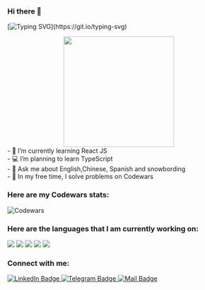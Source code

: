 ### Hi there 👋
[![Typing SVG](https://readme-typing-svg.herokuapp.com?size=24&width=600&lines=Hi+there👋,+Welcome+To+My+Github+Profile..)](https://git.io/typing-svg)

<div id="header" align="center">
  <img src="https://media.giphy.com/media/scZPhLqaVOM1qG4lT9/giphy.gif?cid=ecf05e47a7mpne40q5i4oxfeuy19f59urehif2oa6m1gp1pi&ep=v1_gifs_search&rid=giphy.gif&ct=g" width="250"/>
</div>

<div>
- 🌱 I’m currently learning React JS <br>
- 💻 I’m planning to learn TypeScript <br>
- 💬 Ask me about English,Chinese, Spanish and snowbording <br>
- 📖 In my free time, I solve problems on Codewars 
</div>

  ### Here are my Codewars stats:

![Codewars](https://github.r2v.ch/codewars?user=jellyjul&name=true&theme=gradient&hide_clan=true)

 ### Here are the languages that I am currently working on:

![](https://img.shields.io/badge/React-20232A?style=for-the-badge&logo=react&logoColor=61DAFB)
![](https://img.shields.io/badge/JavaScript-F7DF1E?style=for-the-badge&logo=javascript&logoColor=black)
![](https://img.shields.io/badge/HTML5-E34F26?style=for-the-badge&logo=html5&logoColor=white)
![](https://img.shields.io/badge/CSS3-1572B6?style=for-the-badge&logo=css3&logoColor=white)
![](https://img.shields.io/badge/node.js-6DA55F?style=for-the-badge&logo=node.js&logoColor=white)

 ### Connect with me:
 <div id="badges">
  <a href="https://www.linkedin.com/in/uliana-akhsanova-7a82a81a2/">
    <img src="https://img.shields.io/badge/LinkedIn-blue?style=for-the-badge&logo=linkedin&logoColor=white" alt="LinkedIn Badge"/>
  </a>

  <a href="https://t.me/jelly_july">
    <img src="https://img.shields.io/badge/Telegram-blue?style=for-the-badge&logo=telegram&logoColor=white" alt="Telegram Badge"/>
  </a>
     <a href="100496@mail.ru">
    <img src="https://img.shields.io/badge/mail-white?style=for-the-badge=c0392b&logo=gmail&logoColor=white)" alt="Mail Badge"/>
  </a>

